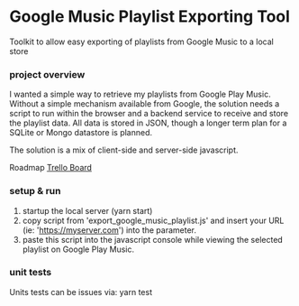 # Google Music Playlist Exporting Tool
Toolkit to allow easy exporting of playlists from Google Music to a local store

### project overview
I wanted a simple way to retrieve my playlists from Google Play Music. Without a simple mechanism available from Google, the solution needs a script to run within the browser and a backend service to receive and store the playlist data. All data is stored in JSON, though a longer term plan for a SQLite or Mongo datastore is planned.

The solution is a mix of client-side and server-side javascript.

Roadmap
[Trello Board](https://trello.com/b/MZOptfPh)


### setup & run
1. startup the local server (yarn start)
2. copy script from 'export_google_music_playlist.js' and insert your URL (ie: 'https://myserver.com') into the parameter.
3. paste this script into the javascript console while viewing the selected playlist on Google Play Music.


### unit tests
Units tests can be issues via: 
yarn test
